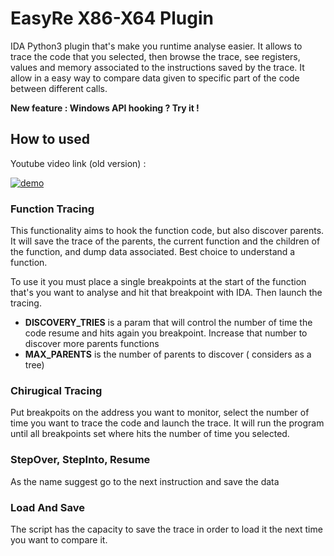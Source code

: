 # EasyRe X86-X64 Plugin
IDA Python3  plugin that's make you runtime analyse easier. It allows to trace the code that you selected, then browse the trace, see registers, values and memory associated to the instructions saved by the trace. It allow in a easy way to compare data given to specific part of the code between different calls.

**New feature : Windows API hooking ? Try it !**

## How to used

Youtube video link (old version) : 

[![demo](https://i.ibb.co/Wvwnt2N/Image1.png)](https://youtu.be/rFiICyep3hE)


### Function Tracing
  
  This functionality aims to hook the function code, but also discover parents. It will save the trace of the parents, the current function and the children of the function, and dump data associated. Best choice to understand a function.
  
 To use it you must place a single breakpoints at the start of the function that's you want to analyse and hit that breakpoint with IDA. Then launch the tracing.

- **DISCOVERY_TRIES** is a param that will control the number of time the code resume and hits again you breakpoint. Increase that number to discover more parents functions
- **MAX_PARENTS** is the number of parents to discover ( considers as a tree)


### Chirugical Tracing
   Put breakpoits on the address you want to monitor, select the number of time you want to trace the code and launch the trace. It will run the program until all 
   breakpoints set where hits the number of time you selected.
   
   
### StepOver, StepInto, Resume
   As the name suggest go to the next instruction and save the data
   
   
### Load And Save
  The script has the capacity to save the trace in order to load it the next time you want to compare it.
